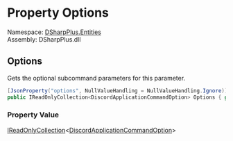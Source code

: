 # Property Options

Namespace: [DSharpPlus.Entities](DSharpPlus.Entities.md)  
Assembly: DSharpPlus.dll

## <a id="DSharpPlus_Entities_DiscordApplicationCommandOption_Options"></a>Options

Gets the optional subcommand parameters for this parameter.

```csharp
[JsonProperty("options", NullValueHandling = NullValueHandling.Ignore)]
public IReadOnlyCollection<DiscordApplicationCommandOption> Options { get; }
```

### Property Value

[IReadOnlyCollection](https://learn.microsoft.com/dotnet/api/system.collections.generic.ireadonlycollection\-1)<[DiscordApplicationCommandOption](DSharpPlus.Entities.DiscordApplicationCommandOption.md)\>

